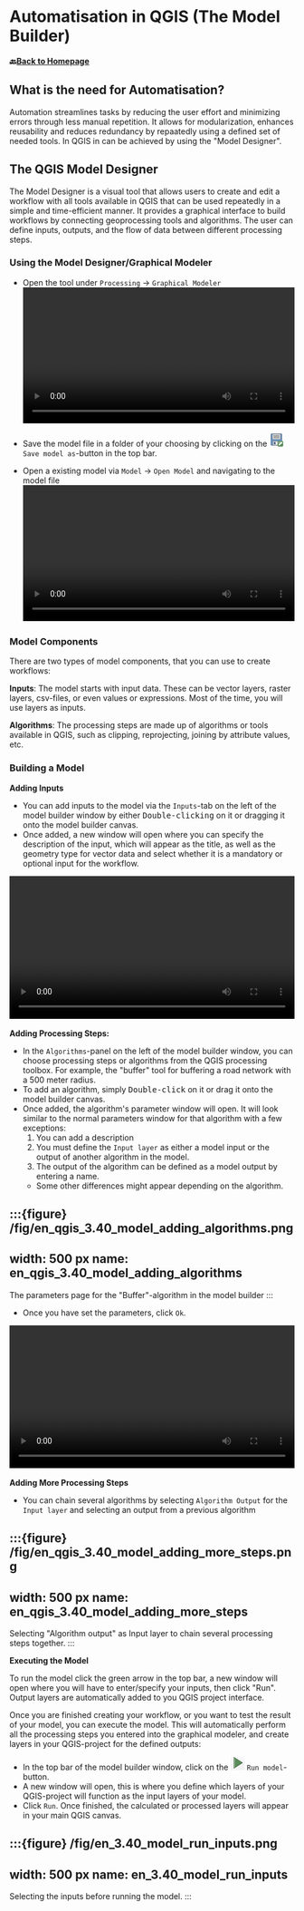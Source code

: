 # Automatisation in QGIS (The Model Builder)


__🔙[Back to Homepage](/content/intro.md)__

## What is the need for Automatisation?
Automation streamlines tasks by reducing the user effort and minimizing errors through less manual repetition. It allows for modularization, enhances reusability and reduces redundancy by repaatedly using a defined set of needed tools. In QGIS in can be achieved by using the "Model Designer".

## The QGIS Model Designer

The Model Designer is a visual tool that allows users to create and edit a workflow with all tools available in QGIS that can be used repeatedly in a simple and time-efficient manner. It provides a graphical interface to build workflows by connecting geoprocessing tools and algorithms. The user can define inputs, outputs, and the flow of data between different processing steps.

### Using the Model Designer/Graphical Modeler

- Open the tool under `Processing` -> `Graphical Modeler`
    <video width="100%" controls src="https://github.com/GIScience/gis-training-resource-center/raw/main/fig/en_qgis_3.40_opening_model_designer.mp4"></video>

- Save the model file in a folder of your choosing by clicking on the ![](/fig/qgis_save_project_as.png) `Save model as`-button in the top bar. 

- Open a existing model via `Model` -> `Open Model` and navigating to the model file
    <video width="100%" controls src="https://github.com/GIScience/gis-training-resource-center/raw/main/fig/en_qgis_3.40_open_model_file.mp4"></video>


### Model Components

There are two types of model components, that you can use to create workflows:

**Inputs**: The model starts with input data. These can be vector layers, raster layers, csv-files, or even values or expressions. Most of the time, you will use layers as inputs. 

**Algorithms**: The processing steps are made up of algorithms or tools available in QGIS, such as clipping, reprojecting, joining by attribute values, etc. 

### Building a Model

**Adding Inputs**

- You can add inputs to the model via the `Inputs`-tab on the left of the model builder window by either <kbd>Double-clicking</kbd> on it or dragging it onto the model builder canvas.
- Once added, a new window will open where you can specify the description of the input, which will appear as the title, as well as the geometry type for vector data and select whether it is a mandatory or optional input for the workflow. 

<video width="100%" controls src="https://github.com/GIScience/gis-training-resource-center/raw/main/fig/en_qgis_3.40_model_adding_inputs.mp4"></video>


**Adding Processing Steps:**

- In the `Algorithms`-panel on the left of the model builder window, you can choose processing steps or algorithms from the QGIS processing toolbox. For example, the "buffer" tool for buffering a road network with a 500 meter radius. 
- To add an algorithm, simply <kbd>Double-click</kbd> on it or drag it onto the model builder canvas. 
- Once added, the algorithm's parameter window will open. It will look similar to the normal parameters window for that algorithm with a few exceptions:
    1. You can add a description 
    2. You must define the `Input layer` as either a model input or the output of another algorithm in the model.
    3. The output of the algorithm can be defined as a model output by entering a name.
    - Some other differences might appear depending on the algorithm.

:::{figure} /fig/en_qgis_3.40_model_adding_algorithms.png
---
width: 500 px
name: en_qgis_3.40_model_adding_algorithms
---
The parameters page for the "Buffer"-algorithm in the model builder
:::

- Once you have set the parameters, click `Ok`. 

<video width="100%" controls src="https://github.com/GIScience/gis-training-resource-center/raw/main/fig/en_qgis_3.40_model_adding_algorithms.mp4"></video>


**Adding More Processing Steps**

- You can chain several algorithms by selecting `Algorithm Output` for the `Input layer` and selecting an output from a previous algorithm

:::{figure} /fig/en_qgis_3.40_model_adding_more_steps.png
---
width: 500 px
name: en_qgis_3.40_model_adding_more_steps
---
Selecting "Algorithm output" as Input layer to chain several processing steps together.
:::


**Executing the Model**

To run the model click the green arrow in the top bar, a new window will open where you will have to enter/specify your inputs, then click "Run". Output layers are automatically added to you QGIS project interface.

Once you are finished creating your workflow, or you want to test the result of your model, you can execute the model. This will automatically perform all the processing steps you entered into the graphical modeler, and create layers in your QGIS-project for the defined outputs:

- In the top bar of the model builder window, click on the ![](/fig/qgis_3.40_run_model.png) `Run model`-button.
- A new window will open, this is where you define which layers of your QGIS-project will function as the input layers of your model.
- Click `Run`. Once finished, the calculated or processed layers will appear in your main QGIS canvas. 

:::{figure} /fig/en_3.40_model_run_inputs.png
---
width: 500 px
name: en_3.40_model_run_inputs
---
Selecting the inputs before running the model. 
:::


<!---
**Export the Model**
Models can be exported as an image (e.g. in png format), PDF, SVG and as a Python Script. Exporting the model can be beneficial for documenting your work steps or to integrate it in a Python based workflow.

Export the model via Model > Export > Export as Image/PDF/SVG Python Script

**VIDEO**
-->